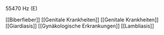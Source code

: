 55470 Hz (E)

[[Biberfieber]]
[[Genitale Krankheiten]]
[[Genitale Krankheiten]]
[[Giardiasis]]
[[Gynäkologische Erkrankungen]]
[[Lambliasis]]